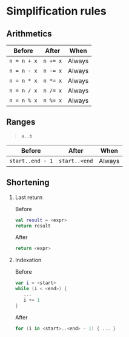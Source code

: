 # Simplification rules

## Arithmetics

| **Before**  | **After** | **When** |
|-------------|-----------|----------|
| `n = n + x` | `n += x`  | Always   | 
| `n = n - x` | `n -= x`  | Always   | 
| `n = n * x` | `n *= x`  | Always   | 
| `n = n / x` | `n /= x`  | Always   | 
| `n = n % x` | `n %= x`  | Always   |

## Ranges

> `a..b`

| **Before**       | **After**     | **When** |
|------------------|---------------|----------|
| `start..end - 1` | `start..<end` | Always   | 

## Shortening

1. Last return

   Before
   ```kotlin
   val result = <expr>
   return result
   ```
   After
   ```kotlin
   return <expr>
   ```

2. Indexation

   Before
   ```kotlin
   var i = <start>
   while (i < <end>) {
      ...
      i += 1
   }
   ```
   After
   ```kotlin
   for (i in <start>..<end> - 1) { ... }
   ```